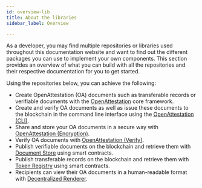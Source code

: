 ```yaml
---
id: overview-lib
title: About the libraries
sidebar_label: Overview

---
```


As a developer, you may find multiple repositories or libraries used throughout this documentation website and want to find out the different packages you can use to implement your own components. This section provides an overview of what you can build with all the repositories and their respective documentation for you to get started.

Using the repositories below, you can achieve the following:

-  Create OpenAttestation (OA) documents such as transferable records or verifiable documents with the [OpenAttestation](/docs/lib-section/remote-files/open-attestation) core framework.
-  Create and verify OA documents as well as issue these documents to the blockchain in the command line interface using the [OpenAttestation (CLI)](/docs/lib-section/remote-files/open-attestation-cli).
- Share and store your OA documents in a secure way with [OpenAttestation (Encryption)](/docs/lib-section/remote-files/open-attestation-encryption).
- Verify OA documents with [OpenAttestation (Verify)](/docs/lib-section/remote-files/open-attestation-verify).
-  Publish verifiable documents on the blockchain and retrieve them with [Document Store](/docs/lib-section/remote-files/document-store) using smart contracts. 
- Publish transferable records on the blockchain and retrieve them with [Token Registry](/docs/lib-section/remote-files/token-registry) using smart contracts.
- Recipients can view their OA documents in a human-readable format with [Decentralized Renderer](/docs/lib-section/remote-files/decentralized-renderer-react-components).

